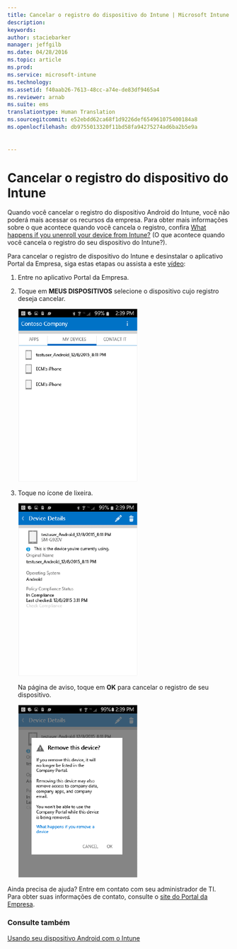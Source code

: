 ```yaml
---
title: Cancelar o registro do dispositivo do Intune | Microsoft Intune
description: 
keywords: 
author: staciebarker
manager: jeffgilb
ms.date: 04/28/2016
ms.topic: article
ms.prod: 
ms.service: microsoft-intune
ms.technology: 
ms.assetid: f40aab26-7613-48cc-a74e-de83df9465a4
ms.reviewer: arnab
ms.suite: ems
translationtype: Human Translation
ms.sourcegitcommit: e52ebdd62ca68f1d9226def654961075400184a8
ms.openlocfilehash: db9755013320f11bd58fa94275274ad6ba2b5e9a


---
```



# Cancelar o registro do dispositivo do Intune

Quando você cancelar o registro do dispositivo Android do Intune, você não poderá mais acessar os recursos da empresa.  Para obter mais informações sobre o que acontece quando você cancela o registro, confira [What happens if you unenroll your device from Intune?](what-happens-if-you-unenroll-your-device-from-intune-android.md) (O que acontece quando você cancela o registro do seu dispositivo do Intune?).

Para cancelar o registro de dispositivo do Intune e desinstalar o aplicativo Portal da Empresa, siga estas etapas ou assista a este [vídeo](http://aka.ms/gyq2du):

1.  Entre no aplicativo Portal da Empresa.

2.  Toque em **MEUS DISPOSITIVOS** selecione o dispositivo cujo registro deseja cancelar.

    ![android-company-portal-unenroll-choose-device](./media/andr-1-my-devices-choose.png)

3.  Toque no ícone de lixeira.

    ![android-company-portal-unenroll-tap-trash](./media/andr-2-tap-trashcan.png)

    Na página de aviso, toque em **OK** para cancelar o registro de seu dispositivo.

    ![android-company-portal-unenroll-warning](./media/andr-3-warning-about-remove.png)

Ainda precisa de ajuda? Entre em contato com seu administrador de TI. Para obter suas informações de contato, consulte o [site do Portal da Empresa](http://portal.manage.microsoft.com).

### Consulte também
[Usando seu dispositivo Android com o Intune](using-your-android-device-with-intune.md)


<!--HONumber=Jun16_HO4-->


